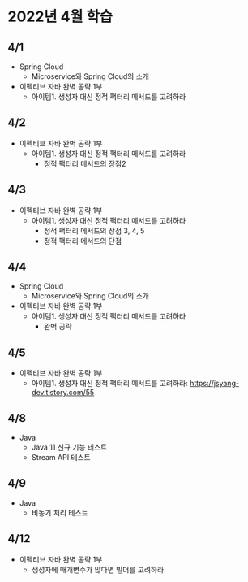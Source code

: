 # 2022년 4월 학습

## 4/1

- Spring Cloud
  - Microservice와 Spring Cloud의 소개
- 이펙티브 자바 완벽 공략 1부
  - 아이템1. 생성자 대신 정적 팩터리 메서드를 고려하라

## 4/2

- 이펙티브 자바 완벽 공략 1부
  - 아이템1. 생성자 대신 정적 팩터리 메서드를 고려하라
    - 정적 팩터리 메서드의 장점2

## 4/3

- 이펙티브 자바 완벽 공략 1부
  - 아이템1. 생성자 대신 정적 팩터리 메서드를 고려하라
    - 정적 팩터리 메서드의 장점 3, 4, 5
    - 정적 팩터리 메서드의 단점

## 4/4

- Spring Cloud
  - Microservice와 Spring Cloud의 소개
- 이펙티브 자바 완벽 공략 1부
  - 아이템1. 생성자 대신 정적 팩터리 메서드를 고려하라
    - 완벽 공략

## 4/5

- 이펙티브 자바 완벽 공략 1부
  - 아이템1. 생성자 대신 정적 팩터리 메서드를 고려하라: <https://jsyang-dev.tistory.com/55>

## 4/8

- Java
  - Java 11 신규 기능 테스트
  - Stream API 테스트

## 4/9

- Java
  - 비동기 처리 테스트

## 4/12

- 이펙티브 자바 완벽 공략 1부
  - 생성자에 매개변수가 많다면 빌더를 고려하라
